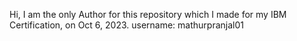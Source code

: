 Hi, 
I am the only Author for this repository which I made for my IBM Certification, on Oct 6, 2023.
username: mathurpranjal01
